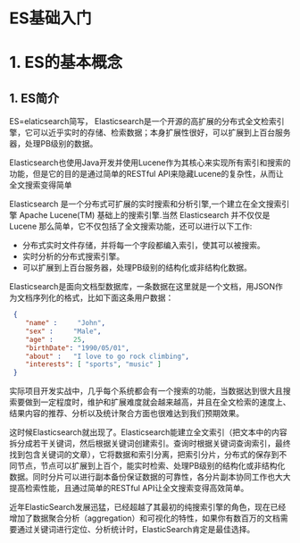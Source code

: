 # ES基础入门

# 1. ES的基本概念

## 1. ES简介

ES=elaticsearch简写， Elasticsearch是一个开源的高扩展的分布式全文检索引擎，它可以近乎实时的存储、检索数据；本身扩展性很好，可以扩展到上百台服务器，处理PB级别的数据。 

   Elasticsearch也使用Java开发并使用Lucene作为其核心来实现所有索引和搜索的功能，但是它的目的是通过简单的RESTful API来隐藏Lucene的复杂性，从而让全文搜索变得简单

Elasticsearch 是一个分布式可扩展的实时搜索和分析引擎,一个建立在全文搜索引擎 Apache Lucene(TM) 基础上的搜索引擎.当然 Elasticsearch 并不仅仅是 Lucene 那么简单，它不仅包括了全文搜索功能，还可以进行以下工作:

- 分布式实时文件存储，并将每一个字段都编入索引，使其可以被搜索。
- 实时分析的分布式搜索引擎。
- 可以扩展到上百台服务器，处理PB级别的结构化或非结构化数据。

Elasticsearch是面向文档型数据库，一条数据在这里就是一个文档，用JSON作为文档序列化的格式，比如下面这条用户数据：

```json
 {
    "name" :     "John",
    "sex" :     "Male",
    "age" :     25,
    "birthDate": "1990/05/01",
    "about" :   "I love to go rock climbing",
    "interests": [ "sports", "music" ]
 }

```

实际项目开发实战中，几乎每个系统都会有一个搜索的功能，当数据达到很大且搜索要做到一定程度时，维护和扩展难度就会越来越高，并且在全文检索的速度上、结果内容的推荐、分析以及统计聚合方面也很难达到我们预期效果。

   这时候Elasticsearch就出现了。Elasticsearch能建立全文索引（把文本中的内容拆分成若干关键词，然后根据关键词创建索引。查询时根据关键词查询索引，最终找到包含关键词的文章），它将数据和索引分离，把索引分片，分布式的保存到不同节点，节点可以扩展到上百个，能实时检索、处理PB级别的结构化或非结构化数据。同时分片可以进行副本备份保证数据的可靠性，各分片副本协同工作也大大提高检索性能，且通过简单的RESTful API让全文搜索变得高效简单。

   近年ElasticSearch发展迅猛，已经超越了其最初的纯搜索引擎的角色，现在已经增加了数据聚合分析（aggregation）和可视化的特性，如果你有数百万的文档需要通过关键词进行定位、分析统计时，ElasticSearch肯定是最佳选择。